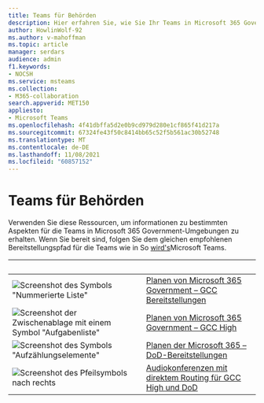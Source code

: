 ```yaml
---
title: Teams für Behörden
description: Hier erfahren Sie, wie Sie Ihr Teams in Microsoft 365 Government-Umgebungen planen und bereitstellen.
author: HowlinWolf-92
ms.author: v-mahoffman
ms.topic: article
manager: serdars
audience: admin
f1.keywords:
- NOCSH
ms.service: msteams
ms.collection:
- M365-collaboration
search.appverid: MET150
appliesto:
- Microsoft Teams
ms.openlocfilehash: 4f41dbffa5d2e0b9cd979d280e1cf865f41d217a
ms.sourcegitcommit: 67324fe43f50c8414bb65c52f5b561ac30b52748
ms.translationtype: MT
ms.contentlocale: de-DE
ms.lasthandoff: 11/08/2021
ms.locfileid: "60857152"
---
```

# <a name="teams-for-government"></a>Teams für Behörden

Verwenden Sie diese Ressourcen, um informationen zu bestimmten Aspekten für die Teams in Microsoft 365 Government-Umgebungen zu erhalten. Wenn Sie bereit sind, folgen Sie dem gleichen empfohlenen Bereitstellungspfad für die Teams wie in So [wird's](../deploy-overview.md)Microsoft Teams.

| &nbsp; |&nbsp; |
| ------------- | ------------- |
| ![Screenshot des Symbols "Nummerierte Liste"](../media/list-123-teams.svg)  |  [Planen von Microsoft 365 Government – GCC Bereitstellungen](../plan-for-government-gcc.md) |
| ![Screenshot der Zwischenablage mit einem Symbol "Aufgabenliste"](../media/tasks-teams.svg) | [Planen von Microsoft 365 Government – GCC High](../plan-for-government-gcc-high.md) |
| ![Screenshot des Symbols "Aufzählungselemente"](../media/task-list-planning-teams.svg)  |  [Planen der Microsoft 365 – DoD-Bereitstellungen](../plan-for-government-dod.md) |
| ![Screenshot des Pfeilsymbols nach rechts](../media/arrow-right-2-teams.svg)  |  [Audiokonferenzen mit direktem Routing für GCC High und DoD](../audio-conferencing-with-direct-routing-for-gcch-and-dod.md) |
